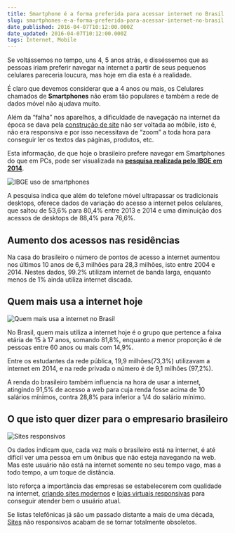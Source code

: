 ```yaml
---
title: Smartphone é a forma preferida para acessar internet no Brasil
slug: smartphones-e-a-forma-preferida-para-acessar-internet-no-brasil
date_published: 2016-04-07T10:12:00.000Z
date_updated: 2016-04-07T10:12:00.000Z
tags: Internet, Mobile
---
```


Se voltássemos no tempo, uns 4, 5 anos atrás, e disséssemos que as pessoas iriam preferir navegar na internet a partir de seus pequenos celulares pareceria loucura, mas hoje em dia esta é a realidade.

É claro que devemos considerar que a 4 anos ou mais, os Celulares chamados de **Smartphones** não eram tão populares e também a rede de dados móvel não ajudava muito.

Além da “falha” nos aparelhos, a dificuldade de navegação na internet da época se dava pela [construção de site](https://blog.inoweb.com.br/criacao-de-sites) não ser voltada ao móbile, isto é, não era responsiva e por isso necessitava de “zoom” a toda hora para conseguir ler os textos das páginas, produtos, etc.

Esta informação, de que hoje o brasileiro prefere navegar em Smartphones do que em PCs, pode ser visualizada na **[pesquisa realizada pelo IBGE em 2014](http://biblioteca.ibge.gov.br/visualizacao/livros/liv95753.pdf)**.

![IBGE uso de smartphones](https://blog.inoweb.com.br/content/images/2016/04/ibge-uso-de-smartphones.jpg)

A pesquisa indica que além do telefone móvel ultrapassar os tradicionais desktops, oferece dados de variação do acesso a internet pelos celulares, que saltou de 53,6% para 80,4% entre 2013 e 2014 e uma diminuição dos acessos de desktops de 88,4% para 76,6%.

## Aumento dos acessos nas residências

Na casa do brasileiro o número de pontos de acesso a internet aumentou nos últimos 10 anos de 6,3 milhões para 28,3 milhões, isto entre 2004 e 2014. Nestes dados, 99.2% utilizam internet de banda larga, enquanto menos de 1% ainda utiliza internet discada.

## Quem mais usa a internet hoje

![Quem mais usa a internet no Brasil](https://blog.inoweb.com.br/content/images/2016/04/mobile-brasileiro.png)

No Brasil, quem mais utiliza a internet hoje é o grupo que pertence a faixa etária de 15 à 17 anos, somando 81,8%, enquanto a menor proporção é de pessoas entre 60 anos ou mais com 14,9%.

Entre os estudantes da rede pública, 19,9 milhões(73,3%) utilizavam a internet em 2014, e na rede privada o número é de 9,1 milhões (97,2%).

A renda do brasileiro também influencia na hora de usar a internet, atingindo 91,5% de acesso a web para cuja renda fosse acima de 10 salários mínimos, contra 28,8% para inferior a 1/4 do salário mínimo.

## O que isto quer dizer para o empresario brasileiro

![Sites responsivos](https://blog.inoweb.com.br/content/images/2016/04/sites-responsivos.png)

Os dados indicam que, cada vez mais o brasileiro está na internet, é até difícil ver uma pessoa em um ônibus que não esteja navegando na web. Mas este usuário não está na internet somente no seu tempo vago, mas a todo tempo, a um toque de distância.

Isto reforça a importância das empresas se estabelecerem com qualidade na internet, [criando sites modernos](https://blog.inoweb.com.br/criacao-de-sites) e [lojas virtuais responsivas](https://blog.inoweb.com.br/criacao-de-loja-virtual) para conseguir atender bem o usuário atual.

Se listas telefônicas já são um passado distante a mais de uma década, [Sites](https://blog.inoweb.com.br/criacao-de-sites) não responsivos acabam de se tornar totalmente obsoletos.
